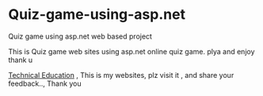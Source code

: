 # Quiz-game-using-asp.net
Quiz game using asp.net web based  project

This is Quiz game web sites using asp.net 
online quiz game.
plya and enjoy 
thank u

<a href="https://www.technical-education.com"> Technical Education</a> , This is my websites, plz visit it , and share your feedback.., Thank you
